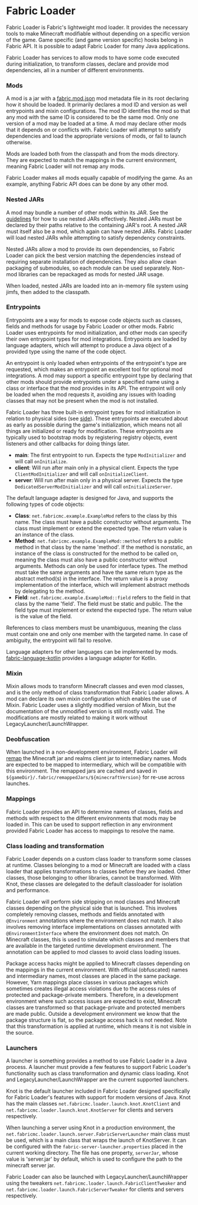 # Fabric Loader

Fabric Loader is Fabric's lightweight mod loader. It provides the
necessary tools to make Minecraft modifiable without depending on a
specific version of the game. Game specific (and game version specific)
hooks belong in Fabric API. It is possible to adapt Fabric Loader for
many Java applications.

Fabric Loader has services to allow mods to have some code executed
during initialization, to transform classes, declare and provide mod
dependencies, all in a number of different environments.

### Mods

A mod is a jar with a [fabric.mod.json](.)
mod metadata file in its root declaring how it should be loaded. It
primarily declares a mod ID and version as well entrypoints and mixin
configurations. The mod ID identifies the mod so that any mod with the
same ID is considered to be the same mod. Only one version of a mod may
be loaded at a time. A mod may declare other mods that it depends on or
conflicts with. Fabric Loader will attempt to satisfy dependencies and
load the appropriate versions of mods, or fail to launch otherwise.

Mods are loaded both from the classpath and from the mods directory.
They are expected to match the mappings in the current environment,
meaning Fabric Loader will not remap any mods.

Fabric Loader makes all mods equally capable of modifying the game. As
an example, anything Fabric API does can be done by any other mod.

### Nested JARs

A mod may bundle a number of other mods within its JAR. See the
[guidelines](https://fabricmc.net/wiki/tutorial:loader04x#nested_jars)
for how to use nested JARs effectively. Nested JARs must be declared by
their paths relative to the containing JAR's root. A nested JAR must
itself also be a mod, which again can have nested JARs. Fabric Loader
will load nested JARs while attempting to satisfy dependency
constraints.

Nested JARs allow a mod to provide its own dependencies, so Fabric
Loader can pick the best version matching the dependencies instead of
requiring separate installation of dependencies. They also allow clean
packaging of submodules, so each module can be used separately. Non-mod
libraries can be repackaged as mods for nested JAR usage.

When loaded, nested JARs are loaded into an in-memory file system using
jimfs, then added to the classpath.

### Entrypoints

Entrypoints are a way for mods to expose code objects such as classes,
fields and methods for usage by Fabric Loader or other mods. Fabric
Loader uses entrypoints for mod initialization, and other mods can
specify their own entrypoint types for mod integrations. Entrypoints are
loaded by language adapters, which will attempt to produce a Java object
of a provided type using the name of the code object.

An entrypoint is only loaded when entrypoints of the entrypoint's type
are requested, which makes an entrypoint an excellent tool for optional
mod integrations. A mod may support a specific entrypoint type by
declaring that other mods should provide entrypoints under a specified
name using a class or interface that the mod provides in its API. The
entrypoint will only be loaded when the mod requests it, avoiding any
issues with loading classes that may not be present when the mod is not
installed.

Fabric Loader has three built-in entrypoint types for mod initialization
in relation to physical sides (see [side](.)). These
entrypoints are executed about as early as possible during the game's
initialization, which means not all things are initialized or ready for
modification. These entrypoints are typically used to bootstrap mods by
registering registry objects, event listeners and other callbacks for
doing things later.

- **main**: The first entrypoint to run. Expects the type
  `ModInitializer` and will call `onInitialize`.
- **client**: Will run after main only in a physical client. Expects
  the type `ClientModInitializer` and will call `onInitializeClient`.
- **server**: Will run after main only in a physical server. Expects
  the type `DedicatedServerModInitializer` and will call
  `onInitializeServer`.

The default language adapter is designed for Java, and supports the
following types of code objects:

- **Class**: `net.fabricmc.example.ExampleMod` refers to the class by
  this name. The class must have a public constructor without
  arguments. The class must implement or extend the expected type. The
  return value is an instance of the class.
- **Method**: `net.fabricmc.example.ExampleMod::method` refers to a
  public method in that class by the name 'method'. If the method is
  nonstatic, an instance of the class is constructed for the method to
  be called on, meaning the class must also have a public constructor
  without arguments. Methods can only be used for interface types. The
  method must take the same arguments and have the same return type as
  the abstract method(s) in the interface. The return value is a proxy
  implementation of the interface, which will implement abstract
  methods by delegating to the method.
- **Field**: `net.fabricmc.example.ExampleMod::field` refers to the
  field in that class by the name 'field'. The field must be static
  and public. The the field type must implement or extend the expected
  type. The return value is the value of the field.

References to class members must be unambiguous, meaning the class must
contain one and only one member with the targeted name. In case of
ambiguity, the entrypoint will fail to resolve.

Language adapters for other languages can be implemented by mods.
[fabric-language-kotlin](https://github.com/FabricMC/fabric-language-kotlin)
provides a language adapter for Kotlin.

### Mixin

Mixin allows mods to transform Minecraft classes and even mod classes,
and is the only method of class transformation that Fabric Loader
allows. A mod can declare its own mixin configuration which enables the
use of Mixin. Fabric Loader uses a slightly modified version of Mixin,
but the documentation of the unmodified version is still mostly valid.
The modifications are mostly related to making it work without
LegacyLauncher/LaunchWrapper.

### Deobfuscation

When launched in a non-development environment, Fabric Loader will
[remap](.) the Minecraft jar and realms client jar to
intermediary names. Mods are expected to be mapped to intermediary,
which will be compatible with this environment. The remapped jars are
cached and saved in
`${gameDir}/.fabric/remappedJars/${minecraftVersion}` for re-use across
launches.

### Mappings

Fabric Loader provides an API to determine names of classes, fields and
methods with respect to the different environments that mods may be
loaded in. This can be used to support reflection in any environment
provided Fabric Loader has access to mappings to resolve the name.

### Class loading and transformation

Fabric Loader depends on a custom class loader to transform some classes
at runtime. Classes belonging to a mod or Minecraft are loaded with a
class loader that applies transformations to classes before they are
loaded. Other classes, those belonging to other libraries, cannot be
transformed. With Knot, these classes are delegated to the default
classloader for isolation and performance.

Fabric Loader will perform side stripping on mod classes and Minecraft
classes depending on the physical side that is launched. This involves
completely removing classes, methods and fields annotated with
`@Environment` annotations where the environment does not match. It also
involves removing interface implementations on classes annotated with
`@EnvironmentInterface` where the environment does not match. On
Minecraft classes, this is used to simulate which classes and members
that are available in the targeted runtime development environment. The
annotation can be applied to mod classes to avoid class loading issues.

Package access hacks might be applied to Minecraft classes depending on
the mappings in the current environment. With official (obfuscated)
names and intermediary names, most classes are placed in the same
package. However, Yarn mappings place classes in various packages which
sometimes creates illegal access violations due to the access rules of
protected and package-private members. Therefore, in a development
environment where such access issues are expected to exist, Minecraft
classes are transformed so that package-private and protected members
are made public. Outside a development environment we know that the
package structure is flat, so the package access hack is not needed.
Note that this transformation is applied at runtime, which means it is
not visible in the source.

### Launchers

A launcher is something provides a method to use Fabric Loader in a Java
process. A launcher must provide a few features to support Fabric
Loader's functionality such as class transformation and dynamic class
loading. Knot and LegacyLauncher/LaunchWrapper are the current supported
launchers.

Knot is the default launcher included in Fabric Loader designed
specifically for Fabric Loader's features with support for modern
versions of Java. Knot has the main classes
`net.fabricmc.loader.launch.knot.KnotClient` and
`net.fabricmc.loader.launch.knot.KnotServer` for clients and servers
respectively.

When launching a server using Knot in a production environment, the
`net.fabricmc.loader.launch.server.FabricServerLauncher` main class must
be used, which is a main class that wraps the launch of KnotServer. It
can be configured with the `fabric-server-launcher.properties` placed in
the current working directory. The file has one property, `serverJar`,
whose value is 'server.jar' by default, which is used to configure the
path to the minecraft server jar.

Fabric Loader can also be launched with LegacyLauncher/LaunchWrapper
using the tweakers `net.fabricmc.loader.launch.FabricClientTweaker` and
`net.fabricmc.loader.launch.FabricServerTweaker` for clients and servers
respectively.
